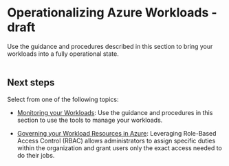 # Operationalizing Azure Workloads - draft
Use the guidance and procedures described in this section to bring your workloads into a fully operational state. 
<br />
<br />

## Next steps

Select from one of the following topics:

  - [Monitoring your Workloads](5.1-Monitoring-your-Workloads.md): Use the guidance and procedures in this section to use the tools to manage your workloads.

  - [Governing your Workload Resources in Azure](5.2-Governing-your-Workload-Resources-in-Azure.md):  Leveraging Role-Based Access Control (RBAC) allows administrators to assign specific duties within the organization and grant users only the exact access needed to do their jobs. 
